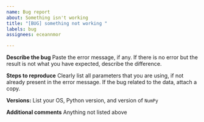 ```yaml
---
name: Bug report
about: Something isn't working
title: "[BUG] something not working "
labels: bug
assignees: eceannmor

---
```


**Describe the bug**
Paste the error message, if any. 
If there is no error but the result is not what you have expected, describe the difference.

**Steps to reproduce**
Clearly list all parameters that you are using, if not already present in the error message. 
If the bug related to the data, attach a copy.

**Versions:**
List your OS, Python version, and version of `NumPy`

**Additional comments**
Anything not listed above
